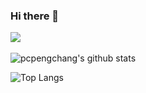 ### Hi there 👋

<!-- 个人资料徽标 -->
<div>
  <a href="https://pcpengchang.github.io/"><img src="https://img.shields.io/badge/website-%E4%B8%AA%E4%BA%BA%E7%BD%91%E7%AB%99-blue"></a>&emsp;
<div>

![pcpengchang's github stats](https://github-readme-stats.vercel.app/api?username=pcpengchang&show_icons=true&theme=prussian&count_private=true)

![Top Langs](https://github-readme-stats.vercel.app/api/top-langs/?username=pcpengchang&layout=compact)
